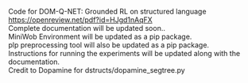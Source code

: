 Code for DOM-Q-NET: Grounded RL on structured language https://openreview.net/pdf?id=HJgd1nAqFX <br />
Complete documentation will be updated soon.. <br />
MiniWob Environment will be updated as a pip package.  <br />
plp preprocessing tool will also be updated as a pip package.   <br />
Instructions for running the experiments will be updated along with the documentation.  <br />
Credit to Dopamine for dstructs/dopamine_segtree.py   <br />

